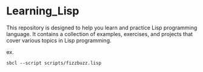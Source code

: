 # Learning_Lisp

This repository is designed to help you learn and practice Lisp programming language. It contains a collection of examples, exercises, and projects that cover various topics in Lisp programming.

ex.
```
sbcl --script scripts/fizzbuzz.lisp
```
